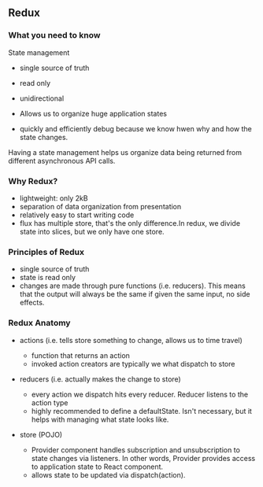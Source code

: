 ## Redux

### What you need to know

State management
- single source of truth
- read only
- unidirectional

- Allows us to organize huge application states
- quickly and efficiently debug because we know hwen why and how the state changes.

Having a state management helps us organize data being returned from different asynchronous API calls.


### Why Redux?
- lightweight: only 2kB
- separation of data organization from presentation
- relatively easy to start writing code
- flux has multiple store, that's the only difference.In redux, we divide state into slices, but we only have one store.

### Principles of Redux
- single source of truth
- state is read only
- changes are made through pure functions (i.e. reducers). This means that the output will always be the same if given the same input, no side effects.

### Redux Anatomy
- actions (i.e. tells store something to change, allows us to time travel)
    - function that returns an action
    - invoked action creators are typically we what dispatch to store

- reducers (i.e. actually makes the change to store)
    - every action we dispatch hits every reducer. Reducer listens to the action type
    - highly recommended to define a defaultState. Isn't necessary, but it helps with managing what state looks like.
- store (POJO)
    - Provider component handles subscription and unsubscription to state changes via listeners. In other words, Provider provides access to application state to React component.
    - allows state to be updated via dispatch(action).
